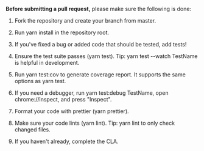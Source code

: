 **Before submitting a pull request,** please make sure the following is done:

1. Fork the repository and create your branch from master.

2. Run yarn install in the repository root.

3. If you've fixed a bug or added code that should be tested, add tests!

4. Ensure the test suite passes (yarn test). Tip: yarn test --watch TestName is helpful in development.

5. Run yarn test:cov to generate coverage report. It supports the same options as yarn test.

6. If you need a debugger, run yarn test:debug TestName, open chrome://inspect, and press "Inspect".

7. Format your code with prettier (yarn prettier).

8. Make sure your code lints (yarn lint). Tip: yarn lint to only check changed files.

9. If you haven't already, complete the CLA.

